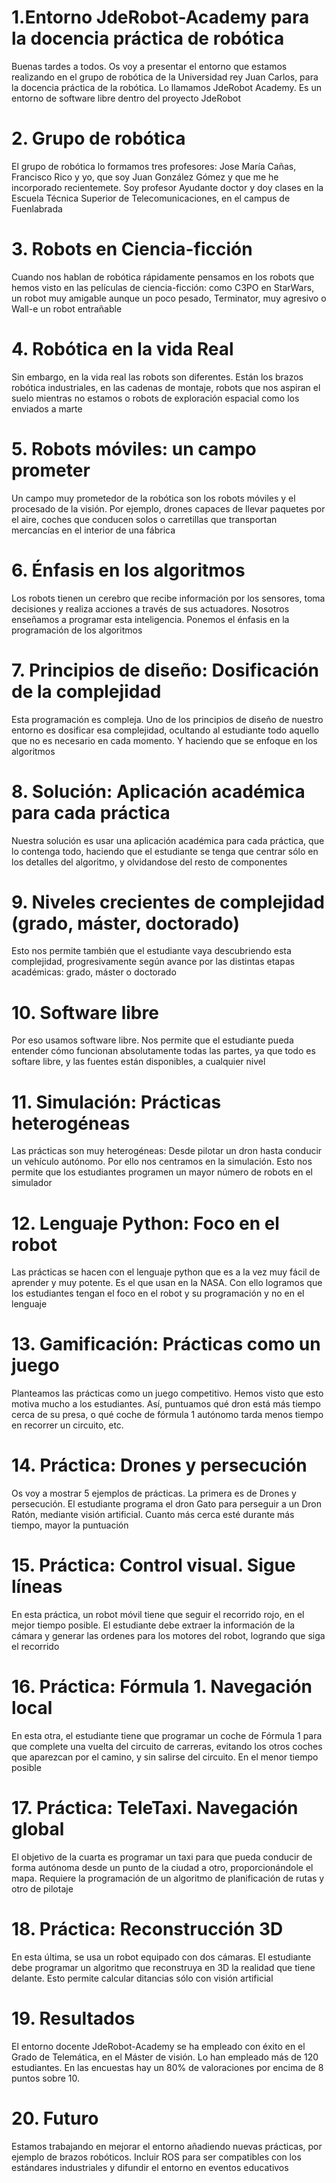 # 1.Entorno JdeRobot-Academy para la docencia práctica de robótica

Buenas tardes a todos. Os voy a presentar el entorno que estamos realizando en el grupo de robótica de la Universidad rey Juan Carlos, para la docencia práctica de la robótica. Lo llamamos JdeRobot Academy. Es un entorno de software libre dentro del proyecto JdeRobot

# 2. Grupo de robótica

El grupo de robótica lo formamos tres profesores: Jose María Cañas, Francisco Rico y yo, que soy Juan González Gómez y que me he incorporado recientemete. Soy profesor Ayudante doctor y doy clases en la Escuela Técnica Superior de Telecomunicaciones, en el campus de Fuenlabrada

# 3. Robots en Ciencia-ficción

Cuando nos hablan de robótica rápidamente pensamos en los robots que hemos visto en las películas de ciencia-ficción: como C3PO en StarWars, un robot muy amigable aunque un poco pesado, Terminator, muy agresivo o Wall-e un robot entrañable

# 4. Robótica en la vida Real

Sin embargo, en la vida real las robots son diferentes. Están los brazos robótica industriales, en las cadenas de montaje, robots que nos aspiran el suelo mientras no estamos o robots de exploración espacial como los enviados a marte

# 5. Robots móviles: un campo prometer

Un campo muy prometedor de la robótica son los robots móviles y el procesado de la visión. Por ejemplo, drones capaces de llevar paquetes por el aire, coches que conducen solos o carretillas que transportan mercancías en el interior de una fábrica

# 6. Énfasis en los algoritmos

Los robots tienen un cerebro que recibe información por los sensores, toma decisiones y realiza acciones a través de sus actuadores. Nosotros enseñamos a programar esta inteligencia. Ponemos el énfasis en la programación de los algoritmos

# 7. Principios de diseño: Dosificación de la complejidad

Esta programación es compleja. Uno de los principios de diseño de nuestro entorno es dosificar esa complejidad, ocultando al estudiante todo aquello que no es necesario en cada momento. Y haciendo que se enfoque en los algoritmos

# 8. Solución: Aplicación académica para cada práctica

Nuestra solución es usar una aplicación académica para cada práctica, que lo contenga todo, haciendo que el estudiante se tenga que centrar sólo en los detalles del algoritmo, y olvidandose del resto de componentes

# 9. Niveles crecientes de complejidad (grado, máster, doctorado)

Esto nos permite también que el estudiante vaya descubriendo esta complejidad, progresivamente según avance por las distintas etapas académicas: grado, máster o doctorado

# 10. Software libre

Por eso usamos software libre. Nos permite que el estudiante pueda entender cómo funcionan absolutamente todas las partes, ya que todo es softare libre, y las fuentes están disponibles, a cualquier nivel

# 11. Simulación: Prácticas heterogéneas

Las prácticas son muy heterogéneas: Desde pilotar un dron hasta conducir un vehículo autónomo. Por ello nos centramos en la simulación. Esto nos permite que los estudiantes programen un mayor número de robots en el simulador

# 12. Lenguaje Python: Foco en el robot

Las prácticas se hacen con el lenguaje python que es a la vez muy fácil de aprender y muy potente. Es el que usan en la NASA. Con ello logramos que los estudiantes tengan el foco en el robot y su programación y no en el lenguaje

# 13. Gamificación: Prácticas como un juego

Planteamos las prácticas como un juego competitivo. Hemos visto que esto motiva mucho a los estudiantes. Así, puntuamos qué dron está más tiempo cerca de su presa, o qué coche de fórmula 1 autónomo tarda menos tiempo en recorrer un circuito, etc.

# 14. Práctica: Drones y persecución

Os voy a mostrar 5 ejemplos de prácticas. La primera es de Drones y persecución. El estudiante programa el dron Gato para perseguir a un Dron Ratón, mediante visión artificial.  Cuanto más cerca esté durante más tiempo, mayor la puntuación

# 15. Práctica: Control visual. Sigue líneas

En esta práctica, un robot móvil tiene que seguir el recorrido rojo, en el mejor tiempo posible. El estudiante debe extraer la información de la cámara y generar las ordenes para los motores del robot, logrando que siga el recorrido

# 16. Práctica: Fórmula 1. Navegación local

En esta otra, el estudiante tiene que programar un coche de Fórmula 1 para que complete una vuelta del circuito de carreras, evitando los otros coches que aparezcan por el camino, y sin salirse del circuito. En el menor tiempo posible

# 17. Práctica: TeleTaxi. Navegación global

El objetivo de la cuarta es programar un taxi para que pueda conducir de forma autónoma desde un punto de la ciudad a otro, proporcionándole el mapa. Requiere la programación de un algoritmo de planificación de rutas y otro de pilotaje

# 18. Práctica: Reconstrucción 3D

En esta última, se usa un robot equipado con dos cámaras. El estudiante debe programar un algoritmo que reconstruya en 3D la realidad que tiene delante. Esto permite calcular ditancias sólo con visión artificial

# 19. Resultados

El entorno docente JdeRobot-Academy se ha empleado con éxito en el Grado de Telemática, en el Máster de visión. Lo han empleado más de 120 estudiantes. En las encuestas hay un 80% de valoraciones por encima de 8 puntos sobre 10.

# 20. Futuro

Estamos trabajando en mejorar el entorno añadiendo nuevas prácticas, por ejemplo de brazos robóticos. Incluir ROS para ser compatibles con los estándares industriales y difundir el entorno en eventos educativos
